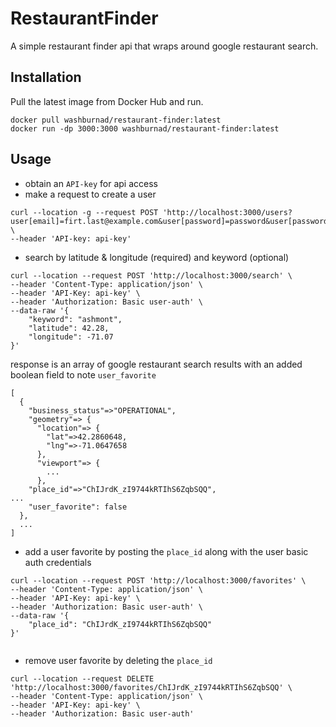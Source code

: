 # RestaurantFinder

A simple restaurant finder api that wraps around google restaurant search.

## Installation

Pull the latest image from Docker Hub and run.

```
docker pull washburnad/restaurant-finder:latest
docker run -dp 3000:3000 washburnad/restaurant-finder:latest
```

## Usage

- obtain an `API-key` for api access
- make a request to create a user

```
curl --location -g --request POST 'http://localhost:3000/users?user[email]=firt.last@example.com&user[password]=password&user[password_confirmation]=password' \
--header 'API-key: api-key'
```

- search by latitude & longitude (required) and keyword (optional)

```
curl --location --request POST 'http://localhost:3000/search' \
--header 'Content-Type: application/json' \
--header 'API-Key: api-key' \
--header 'Authorization: Basic user-auth' \
--data-raw '{
    "keyword": "ashmont",
    "latitude": 42.28,
    "longitude": -71.07
}'
```

response is an array of google restaurant search results with an added boolean field to note `user_favorite`

```
[
  {
    "business_status"=>"OPERATIONAL",
    "geometry"=> {
      "location"=> {
        "lat"=>42.2860648, 
        "lng"=>-71.0647658
      },
      "viewport"=> {
        ...
      },
    "place_id"=>"ChIJrdK_zI9744kRTIhS6ZqbSQQ",
...
    "user_favorite": false
  },
  ...
]
```

- add a user favorite by posting the `place_id` along with the user basic auth credentials

```
curl --location --request POST 'http://localhost:3000/favorites' \
--header 'Content-Type: application/json' \
--header 'API-Key: api-key' \
--header 'Authorization: Basic user-auth' \
--data-raw '{
    "place_id": "ChIJrdK_zI9744kRTIhS6ZqbSQQ"
}'


```

- remove user favorite by deleting the `place_id`

```
curl --location --request DELETE 'http://localhost:3000/favorites/ChIJrdK_zI9744kRTIhS6ZqbSQQ' \
--header 'Content-Type: application/json' \
--header 'API-Key: api-key' \
--header 'Authorization: Basic user-auth'
```